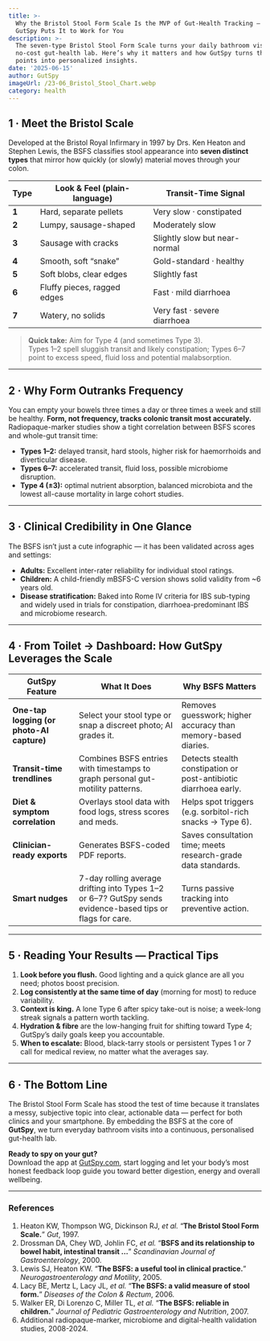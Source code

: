 ```yaml
---
title: >-
  Why the Bristol Stool Form Scale Is the MVP of Gut-Health Tracking — and How
  GutSpy Puts It to Work for You
description: >-
  The seven-type Bristol Stool Form Scale turns your daily bathroom visit into a
  no-cost gut-health lab. Here’s why it matters and how GutSpy turns those data
  points into personalized insights.
date: '2025-06-15'
author: GutSpy
imageUrl: /23-06_Bristol_Stool_Chart.webp
category: health
---
```


## 1 · Meet the Bristol Scale

Developed at the Bristol Royal Infirmary in 1997 by Drs. Ken Heaton and Stephen Lewis, the BSFS classifies stool appearance into **seven distinct types** that mirror how quickly (or slowly) material moves through your colon.

| Type  | Look & Feel (plain-language) | Transit-Time Signal           |
| ----- | ---------------------------- | ----------------------------- |
| **1** | Hard, separate pellets       | Very slow · constipated       |
| **2** | Lumpy, sausage-shaped        | Moderately slow               |
| **3** | Sausage with cracks          | Slightly slow but near-normal |
| **4** | Smooth, soft “snake”         | Gold-standard · healthy       |
| **5** | Soft blobs, clear edges      | Slightly fast                 |
| **6** | Fluffy pieces, ragged edges  | Fast · mild diarrhoea         |
| **7** | Watery, no solids            | Very fast · severe diarrhoea  |

> **Quick take:** Aim for Type 4 (and sometimes Type 3).\
> Types 1–2 spell sluggish transit and likely constipation; Types 6–7 point to excess speed, fluid loss and potential malabsorption.

***

## 2 · Why Form Outranks Frequency

You can empty your bowels three times a day or three times a week and still be healthy. **Form, not frequency, tracks colonic transit most accurately.**\
Radiopaque-marker studies show a tight correlation between BSFS scores and whole-gut transit time:

* **Types 1–2:** delayed transit, hard stools, higher risk for haemorrhoids and diverticular disease.
* **Types 6–7:** accelerated transit, fluid loss, possible microbiome disruption.
* **Type 4 (±3):** optimal nutrient absorption, balanced microbiota and the lowest all-cause mortality in large cohort studies.

***

## 3 · Clinical Credibility in One Glance

The BSFS isn’t just a cute infographic — it has been validated across ages and settings:

* **Adults:** Excellent inter-rater reliability for individual stool ratings.
* **Children:** A child-friendly mBSFS-C version shows solid validity from \~6 years old.
* **Disease stratification:** Baked into Rome IV criteria for IBS sub-typing and widely used in trials for constipation, diarrhoea-predominant IBS and microbiome research.

***

## 4 · From Toilet → Dashboard: How GutSpy Leverages the Scale

| GutSpy Feature                            | What It Does                                                                                              | Why BSFS Matters                                                 |
| ----------------------------------------- | --------------------------------------------------------------------------------------------------------- | ---------------------------------------------------------------- |
| **One-tap logging (or photo-AI capture)** | Select your stool type or snap a discreet photo; AI grades it.                                            | Removes guesswork; higher accuracy than memory-based diaries.    |
| **Transit-time trendlines**               | Combines BSFS entries with timestamps to graph personal gut-motility patterns.                            | Detects stealth constipation or post-antibiotic diarrhoea early. |
| **Diet & symptom correlation**            | Overlays stool data with food logs, stress scores and meds.                                               | Helps spot triggers (e.g. sorbitol-rich snacks → Type 6).        |
| **Clinician-ready exports**               | Generates BSFS-coded PDF reports.                                                                         | Saves consultation time; meets research-grade data standards.    |
| **Smart nudges**                          | 7-day rolling average drifting into Types 1–2 or 6–7? GutSpy sends evidence-based tips or flags for care. | Turns passive tracking into preventive action.                   |

***

## 5 · Reading Your Results — Practical Tips

1. **Look before you flush.** Good lighting and a quick glance are all you need; photos boost precision.
2. **Log consistently at the same time of day** (morning for most) to reduce variability.
3. **Context is king.** A lone Type 6 after spicy take-out is noise; a week-long streak signals a pattern worth tackling.
4. **Hydration & fibre** are the low-hanging fruit for shifting toward Type 4; GutSpy’s daily goals keep you accountable.
5. **When to escalate:** Blood, black-tarry stools or persistent Types 1 or 7 call for medical review, no matter what the averages say.

***

## 6 · The Bottom Line

The Bristol Stool Form Scale has stood the test of time because it translates a messy, subjective topic into clear, actionable data — perfect for both clinics and your smartphone. By embedding the BSFS at the core of **GutSpy**, we turn everyday bathroom visits into a continuous, personalised gut-health lab.

**Ready to spy on your gut?**\
Download the app at [GutSpy.com](https://apple.co/43azHhK), start logging and let your body’s most honest feedback loop guide you toward better digestion, energy and overall wellbeing.

***

### References

1. Heaton KW, Thompson WG, Dickinson RJ, *et al.* “**The Bristol Stool Form Scale.**” *Gut*, 1997.
2. Drossman DA, Chey WD, Johlin FC, *et al.* “**BSFS and its relationship to bowel habit, intestinal transit …**” *Scandinavian Journal of Gastroenterology*, 2000.
3. Lewis SJ, Heaton KW. “**The BSFS: a useful tool in clinical practice.**” *Neurogastroenterology and Motility*, 2005.
4. Lacy BE, Mertz L, Lacy JL, *et al.* “**The BSFS: a valid measure of stool form.**” *Diseases of the Colon & Rectum*, 2006.
5. Walker ER, Di Lorenzo C, Miller TL, *et al.* “**The BSFS: reliable in children.**” *Journal of Pediatric Gastroenterology and Nutrition*, 2007.
6. Additional radiopaque-marker, microbiome and digital-health validation studies, 2008-2024.
